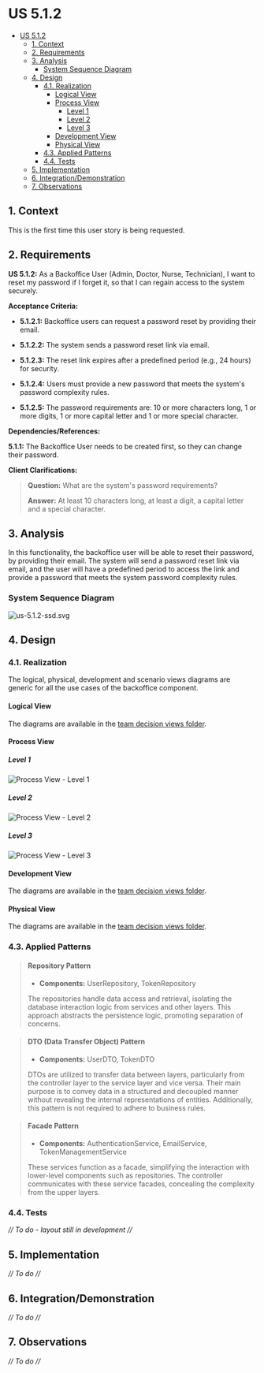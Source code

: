 # US 5.1.2

<!-- TOC -->
* [US 5.1.2](#us-512)
  * [1. Context](#1-context)
  * [2. Requirements](#2-requirements)
  * [3. Analysis](#3-analysis)
    * [System Sequence Diagram](#system-sequence-diagram)
  * [4. Design](#4-design)
    * [4.1. Realization](#41-realization)
      * [Logical View](#logical-view)
      * [Process View](#process-view)
        * [Level 1](#level-1)
        * [Level 2](#level-2)
        * [Level 3](#level-3)
      * [Development View](#development-view)
      * [Physical View](#physical-view)
    * [4.3. Applied Patterns](#43-applied-patterns)
    * [4.4. Tests](#44-tests)
  * [5. Implementation](#5-implementation)
  * [6. Integration/Demonstration](#6-integrationdemonstration)
  * [7. Observations](#7-observations)
<!-- TOC -->


## 1. Context

This is the first time this user story is being requested.

## 2. Requirements

**US 5.1.2:** As a Backoffice User (Admin, Doctor, Nurse, Technician), I want to reset my password if I forget it, so
that I can regain access to the system securely.

**Acceptance Criteria:**

- **5.1.2.1:** Backoffice users can request a password reset by providing their email.

- **5.1.2.2:** The system sends a password reset link via email.

- **5.1.2.3:** The reset link expires after a predefined period (e.g., 24 hours) for security.

- **5.1.2.4:** Users must provide a new password that meets the system's password complexity rules.

- **5.1.2.5:** The password requirements are: 10 or more characters long, 1 or more digits, 1 or more capital letter and
1 or more special character.

**Dependencies/References:**

**5.1.1:** The Backoffice User needs to be created first, so they can change their password.

**Client Clarifications:**

> **Question:** What are the system's password requirements?
>
> **Answer:**  At least 10 characters long, at least a digit, a capital letter and a special character.


## 3. Analysis

In this functionality, the backoffice user will be able to reset their password, by providing their email. The system
will send a password reset link via email, and the user will have a predefined period to access the link and provide a
password that meets the system password complexity rules.

### System Sequence Diagram

![us-5.1.2-ssd.svg](diagrams/ssd/us-5.1.2-ssd.svg)

## 4. Design

### 4.1. Realization

The logical, physical, development and scenario views diagrams are generic for all the use cases of the backoffice component.

#### Logical View

The diagrams are available in the [team decision views folder](../../team-decisions/views/general-views.md#1-logical-view).

#### Process View

##### Level 1

![Process View - Level 1](diagrams/n1/process-view-nivel1.svg)

##### Level 2

![Process View - Level 2](diagrams/n2/process-view-nivel2.svg)

##### Level 3

![Process View - Level 3](diagrams/n3/process-view-nivel3.svg)

#### Development View

The diagrams are available in the [team decision views folder](../../team-decisions/views/general-views.md#3-development-view).

#### Physical View

The diagrams are available in the [team decision views folder](../../team-decisions/views/general-views.md#4-physical-view).

### 4.3. Applied Patterns

> #### **Repository Pattern**
>
>* **Components:** UserRepository, TokenRepository
>
> The repositories handle data access and retrieval, isolating the database interaction logic from services and other
> layers. This approach abstracts the persistence logic, promoting separation of concerns.


> #### **DTO (Data Transfer Object) Pattern**
>
>* **Components:** UserDTO, TokenDTO
>
> DTOs are utilized to transfer data between layers, particularly from the controller layer to the service layer and
> vice versa. Their main purpose is to convey data in a structured and decoupled manner without revealing the internal
> representations of entities. Additionally, this pattern is not required to adhere to business rules.


> #### **Facade Pattern**
>
>* **Components:** AuthenticationService, EmailService, TokenManagementService 
>
> These services function as a facade, simplifying the interaction with lower-level components such as repositories.
> The controller communicates with these service facades, concealing the complexity from the upper layers.



### 4.4. Tests

_// To do - layout still in development //_ 


## 5. Implementation

_// To do //_

## 6. Integration/Demonstration

_// To do //_

## 7. Observations

_// To do //_